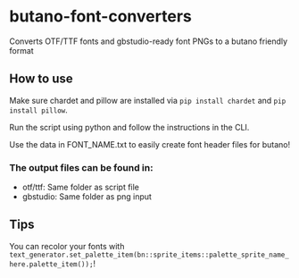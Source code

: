 # butano-font-converters
Converts OTF/TTF fonts and gbstudio-ready font PNGs to a butano friendly format

## How to use
Make sure chardet and pillow are installed via ```pip install chardet``` and ```pip install pillow```.

Run the script using python and follow the instructions in the CLI.

Use the data in FONT_NAME.txt to easily create font header files for butano!

### The output files can be found in:
- otf/ttf: Same folder as script file
- gbstudio: Same folder as png input

## Tips
You can recolor your fonts with ```text_generator.set_palette_item(bn::sprite_items::palette_sprite_name_here.palette_item());```!
